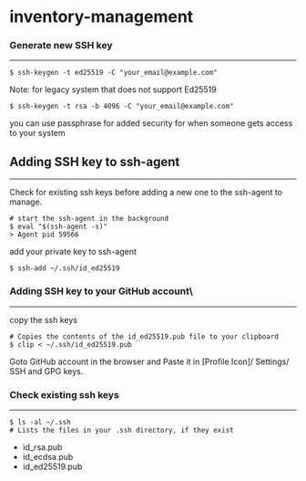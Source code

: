 # inventory-management



### Generate new SSH key
---

```
$ ssh-keygen -t ed25519 -C "your_email@example.com"
```
Note: for legacy system that does not support Ed25519
```
$ ssh-keygen -t rsa -b 4096 -C "your_email@example.com"
```
you can use passphrase for added security for when someone gets access to your system

## Adding SSH key to ssh-agent
---

Check for existing ssh keys before adding a new one to the ssh-agent to manage.
```
# start the ssh-agent in the background
$ eval "$(ssh-agent -s)"
> Agent pid 59566
```
add your private key to ssh-agent
```
$ ssh-add ~/.ssh/id_ed25519
```

### Adding SSH key to your GitHub account\
---

copy the ssh keys 
```
# Copies the contents of the id_ed25519.pub file to your clipboard
$ clip < ~/.ssh/id_ed25519.pub
```
Goto GitHub account in the browser and Paste it in [Profile Icon]/ Settings/ SSH and GPG keys.

### Check existing ssh keys
---

```
$ ls -al ~/.ssh
# Lists the files in your .ssh directory, if they exist
```

-   id_rsa.pub
-   id_ecdsa.pub
-   id_ed25519.pub